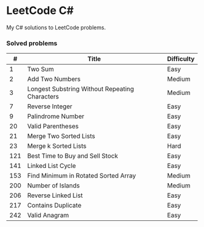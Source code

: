 # LeetCode C#
My C# solutions to LeetCode problems.

### Solved problems

| #    | Title                                             | Difficulty |
| ---- | ------------------------------------------------- | ---------- |
| 1    | Two Sum                                           | Easy       |
| 2    | Add Two Numbers                                   | Medium     |
| 3    | Longest Substring Without Repeating Characters    | Medium     |
| 7    | Reverse Integer                                   | Easy       |
| 9    | Palindrome Number                                 | Easy       |
| 20   | Valid Parentheses                                 | Easy       |
| 21   | Merge Two Sorted Lists                            | Easy       |
| 23   | Merge k Sorted Lists                              | Hard       |
| 121  | Best Time to Buy and Sell Stock                   | Easy       |
| 141  | Linked List Cycle                                 | Easy       |
| 153  | Find Minimum in Rotated Sorted Array              | Medium     |
| 200  | Number of Islands                                 | Medium     |
| 206  | Reverse Linked List                               | Easy       |
| 217  | Contains Duplicate                                | Easy       |
| 242  | Valid Anagram                                     | Easy       |
